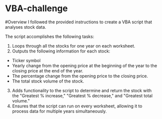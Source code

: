 # VBA-challenge

#Overview
I followed the provided instructions to create a VBA script that analyses stock data. 

The script accomplishes the following tasks:
1) Loops through all the stocks for one year on each worksheet.
2) Outputs the following information for each stock:
  - Ticker symbol
  - Yearly change from the opening price at the beginning of the year to the closing price at the end of the year.
  - The percentage change from the opening price to the closing price.
  - The total stock volume of the stock.
3) Adds functionality to the script to determine and return the stock with the "Greatest % increase," "Greatest % decrease," and "Greatest total volume."
4) Ensures that the script can run on every worksheet, allowing it to process data for multiple years simultaneously.


